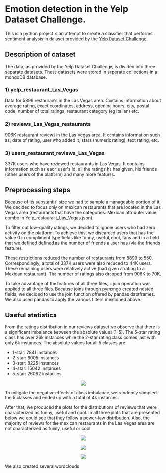 # Emotion detection in the Yelp Dataset Challenge.

This is a python project is an attempt to create a classifier that performs sentiment analysis in dataset provided by the 
[Yelp Dataset Challenge](https://www.yelp.com/dataset/challenge).

## Description of dataset 

The data, as provided by the Yelp Dataset Challenge, is divided into three separate datasets. These datasets were stored
in seperate collections in a mongoDB database.

### 1) yelp_restaurant_Las_Vegas

Data for 5899 restaurants in the Las Vegas area. Contains information about average rating, exact coordinates, address, 
opening hours, city, postal code, number of total ratings, restaurant category (eg Italian) etc.


### 2) reviews_Las_Vegas_restaurants

906K restaurant reviews in the Las Vegas area. It contains information such as, date of rating, user who added it, 
stars (numeric rating), text rating, etc.

### 3) users_restaurant_reviews_Las_Vegas

337K users who have reviewed restaurants in Las Vegas. It contains information such as each user's id, all the ratings 
he has given, his friends (other users of the platform) and many more features.


## Preprocessing steps

Because of its substantial size we had to sample a manageable portion of it. We decided to focus only on mexican 
restaurants that are located in the Las Vegas area (restaurants that have the categories: Mexican attribute: value 
combo in Yelp_restaurant_Las_Vegas.json).

To filter out low-quality ratings, we decided to ignore users who had zero activity on the platform.
To achieve this, we discarded users that has the value 0 in compliment type fields like funny, useful, cool, fans 
and in a field that we defined defined as the number of friends a user has (via the friends feature).

These restrictions reduced the number of restaurants from 5899 to 550. Correspondingly, a total of 337K users were 
also reduced to 44K users. These remaining users were relatively active (had given a rating to a Mexican restaurant).
The number of ratings also dropped from 906K to 70K.

To take advantage of the features of all three files, a join operation was applied to all three files. Because joins 
through pymongo created nested fields, we decided to use the join function offered by pandas dataframes. 
We also used pandas to apply the various filters mentioned above.


## Useful statistics

From the ratings distribution in our reviews dataset we observe that there is a significant imbalance between the
absolute values (1-5). The 5-star rating class has over 26k instances while the 2-star rating class comes last with only
6k instances. The absolute values for all 5 classes are:

* 1-star: 7841 instances
* 2-star: 6005 instances
* 3-star: 8225 instances
* 4-star: 15042 instances
* 5-star: 26062 instances

<p align="center">
    <img src="stars_distribution.png">
</p>

To mitigate the negative effects of class imbalance, we randomly sampled the 5 classes and ended up with a total of
4k instances.

After that, we produced the plots for the distributions of reviews that were characterized as funny, useful and cool.
In all three plots that are presented below we could see that they follow a power-law distribution. Also, the majority of
reviews for the mexican restaurants in the Las Vegas area are not characterized as funny, useful or cool

<p align="center">
    <img src="Distribution_of_useful_reviews.png">
</p>

<p align="center">
    <img src="Distribution_of_funny_reviews.png">
</p>

<p align="center">
    <img src="Distribution_of_cool_reviews.png">
</p>


We also created several wordclouds